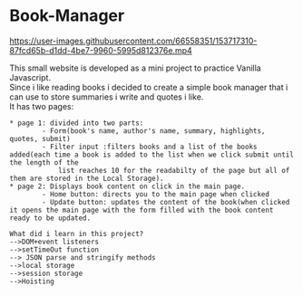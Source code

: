 # Book-Manager



https://user-images.githubusercontent.com/66558351/153717310-87fcd65b-d1dd-4be7-9960-5995d812376e.mp4



This small website is developed as a mini project to practice Vanilla Javascript.  
Since i like reading books i decided to create a simple book manager that i can use to store summaries i write and quotes i like.  
It has two pages: 

    * page 1: divided into two parts:  
            - Form(book's name, author's name, summary, highlights, quotes, submit)  
            - Filter input :filters books and a list of the books added(each time a book is added to the list when we click submit until the length of the   
                list reaches 10 for the readabilty of the page but all of them are stored in the Local Storage).  
    * page 2: Displays book content on click in the main page.  
            - Home button: directs you to the main page when clicked  
            - Update button: updates the content of the book(when clicked it opens the main page with the form filled with the book content ready to be updated.  
    
    What did i learn in this project?
    -->DOM+event listeners
    -->setTimeOut function
    --> JSON parse and stringify methods 
    -->local storage 
    -->session storage
    -->Hoisting
    
